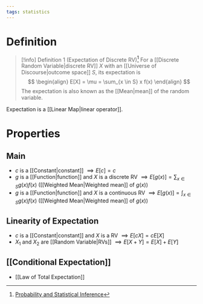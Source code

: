 ```yaml
---
tags: statistics
---
```


# Definition

> [!info] Definition 1 (Expectation of Discrete RV)[^1]
> For a [[Discrete Random Variable|discrete RV]] $X$ with an [[Universe of Discourse|outcome space]] $S$, its expectation is
> $$
> \begin{align}
> E[X] = \mu = \sum_{x \in S} x f(x)
> \end{align}
> $$
> The expectation is also known as the [[Mean|mean]] of the random variable.

Expectation is a [[Linear Map|linear operator]].

# Properties

## Main

- $c$ is a [[Constant|constant]] $\implies E[c] = c$
- $g$ is a [[Function|function]] and $X$ is a discrete RV $\implies E[g(x)] = \sum_{x \in S} g(x) f(x)$ ([[Weighted Mean|Weighted mean]] of $g(x)$)
- $g$ is a [[Function|function]] and $X$ is a continuous RV $\implies E[g(x)] = \int_{x \in S} g(x) f(x)$ ([[Weighted Mean|Weighted mean]] of $g(x)$)

## Linearity of Expectation

- $c$ is a [[Constant|constant]] and $X$ is a RV $\implies E[cX] = c E[X]$
- $X_1$ and $X_2$ are [[Random Variable|RVs]] $\implies E[X + Y] = E[X] + E[Y]$

## [[Conditional Expectation]]
- [[Law of Total Expectation]]

[^1]: [Probability and Statistical Inference](zotero://open-pdf/library/items/RM5FREYV?page=59)
